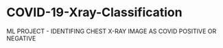 # COVID-19-Xray-Classification
ML PROJECT - IDENTIFING CHEST X-RAY IMAGE AS COVID POSITIVE OR NEGATIVE 
